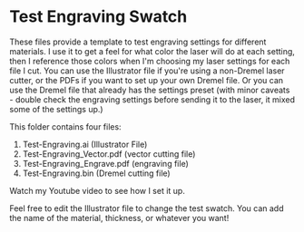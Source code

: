 # Test Engraving Swatch
These files provide a template to test engraving settings for different materials. I use it to get a feel for what color the laser will do at each setting, then I reference those colors when I'm choosing my laser settings for each file I cut. You can use the Illustrator file if you're using a non-Dremel laser cutter, or the PDFs if you want to set up your own Dremel file. Or you can use the Dremel file that already has the settings preset (with minor caveats - double check the engraving settings before sending it to the laser, it mixed some of the settings up.) 

This folder contains four files:
1. Test-Engraving.ai (Illustrator File)
2. Test-Engraving_Vector.pdf (vector cutting file)
3. Test-Engraving_Engrave.pdf (engraving file)
4. Test-Engraving.bin (Dremel cutting file)
  
  
Watch my Youtube video to see how I set it up.
  
Feel free to edit the Illustrator file to change the test swatch. You can add the name of the material, thickness, or whatever you want! 
